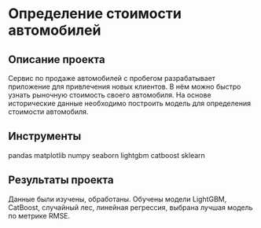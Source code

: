 # Определение стоимости автомобилей

## Описание проекта
Сервис по продаже автомобилей с пробегом  разрабатывает приложение для привлечения новых клиентов. В нём можно быстро узнать рыночную стоимость своего автомобиля. На основе исторические данные необходимо построить модель для определения стоимости автомобиля.

## Инструменты
pandas
matplotlib
numpy
seaborn
lightgbm
catboost
sklearn

## Результаты проекта
Данные были изучены, обработаны. Обучены модели LightGBM, CatBoost, случайный лес, линейная регрессия, выбрана лучшая модель по метрике RMSE.
